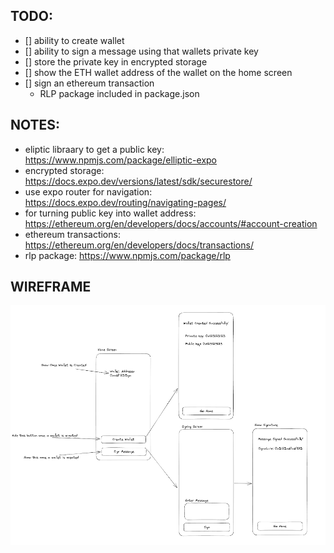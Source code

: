## TODO:
- [] ability to create wallet 
- [] ability to sign a message using that wallets private key 
- [] store the private key in encrypted storage 
- [] show the ETH wallet address of the wallet on the home screen 
- [] sign an ethereum transaction 
    - RLP package included in package.json

## NOTES: 
- eliptic libraary to get a public key: https://www.npmjs.com/package/elliptic-expo
- encrypted storage: https://docs.expo.dev/versions/latest/sdk/securestore/
- use expo router for navigation: https://docs.expo.dev/routing/navigating-pages/
- for turning public key into wallet address: https://ethereum.org/en/developers/docs/accounts/#account-creation
- ethereum transactions: https://ethereum.org/en/developers/docs/transactions/
- rlp package: https://www.npmjs.com/package/rlp

## WIREFRAME
![wireframe](/docs/app-wireframe.png)